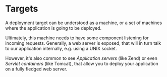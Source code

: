 # Targets

A deployment target can be understood as a machine, or a set of
machines where the application is going to be deployed.

Ultimately, this machine needs to have some component listening for
incoming requests. Generally, a web server is exposed, that will in
turn talk to our application internally, e.g. using a UNIX socket.

However, it's also common to see *Application servers* (like Zend) or
even *Servlet containers* (like Tomcat), that allow you to deploy your
application on a fully fledged web server.
